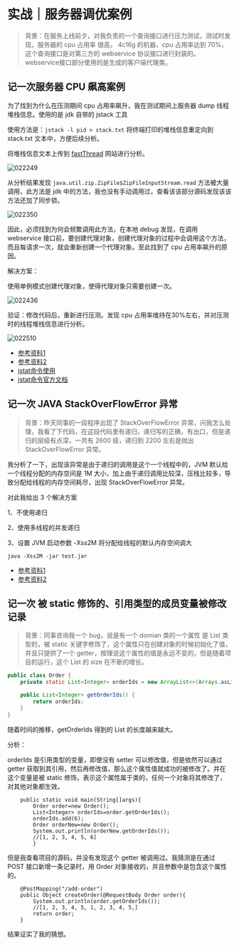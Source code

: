 # 实战｜服务器调优案例

> 背景：在服务上线前夕，对我负责的一个查询接口进行压力测试，测试时发现，服务器的 cpu 占用率 很高， 4c16g 的机器，cpu 占用率达到 70%，这个查询接口是对第三方的 webservice
> 协议接口进行封装的。webservice接口部分使用的是生成的客户端代理类。

## 记一次服务器 CPU 飙高案例

为了找到为什么在压测期间 cpu 占用率飙升，我在测试期间上服务器 dump 线程堆栈信息。使用的是 jdk 自带的 jstack 工具

使用方法是：`jstack -l pid > stack.txt` 将终端打印的堆栈信息重定向到 stack.txt 文本中，方便后续分析。

将堆栈信息文本上传到 [fastThread](https://fastthread.io/) 网站进行分析。

![022249](https://image.yuhaowin.com/2020/03/15/022249.jpg)

从分析结果发现 `java.util.zip.ZipFile$ZipFileInputStream.read` 方法被大量调用，此方法是 jdk 中的方法，我也没有手动调用过，查看该该部分源码发现该该方法还加了同步锁。

![022350](https://image.yuhaowin.com/2020/03/15/022350.jpg)

因此，必须找到为何会频繁调用此方法，在本地 debug 发现，在调用 webservice 接口前，要创建代理对象，创建代理对象的过程中会调用这个方法，而且每请求一次，就会重新创建一个代理对象。至此找到了 cpu 占用率飙升的原因。

解决方案：

使用单例模式创建代理对象，使得代理对象只需要创建一次。

![022436](https://image.yuhaowin.com/2020/03/15/022436.jpg)

验证：修改代码后，重新进行压测。发现 cpu 占用率维持在30%左右，并对压测时的线程堆栈信息进行分析。

![022510](https://image.yuhaowin.com/2020/03/15/022510.jpg)

+ [参考资料1](https://blog.csdn.net/u013630349/article/details/99886088)
+ [参考资料2](https://blog.csdn.net/Ki8Qzvka6Gz4n450m/article/details/93377331)
+ [jstat命令使用](https://www.cnblogs.com/yjd_hycf_space/p/7755633.html)
+ [jstat命令官方文档](https://docs.oracle.com/javase/1.5.0/docs/tooldocs/share/jstat.html)

## 记一次 JAVA StackOverFlowError 异常

> 背景：昨天同事的一段程序出现了 StackOverFlowError 异常，问我怎么处理，我看了下代码，在这段代码里有递归，递归写的正确，有出口，但是递归的层级有点深，一共有 2600 级，递归到 2200 左右是抛出
> StackOverFlowError 异常。

我分析了一下，出现该异常是由于递归的调用是这个一个线程中的，JVM 默认给一个线程分配的内存空间是 1M 大小，加上由于递归调用比较深，压栈比较多，导致分配给线程的内存空间耗尽，出现 StackOverFlowError 异常。

对此我给出 3 个解决方案

1、不使用递归

2、使用多线程的并发递归

3、设置 JVM 启动参数 -Xss2M 将分配给线程的默认内存空间调大

`java -Xss2M -jar test.jar`

+ [参考资料1](http://club.oneapm.com/t/stackoverflowerror/1295)
+ [参考资料2](https://www.cnblogs.com/ceshi2016/p/8447989.html)

## 记一次 被 static 修饰的、引用类型的成员变量被修改记录

> 背景：同事咨询我一个 bug，说是有一个 domian 类的一个属性 是 List 类型的，被 static 关键字修饰了，这个属性只在创建对象的时候初始化了值，并且只提供了一个
> getter，按理说这个属性的值是永远不变的，但是随着项目的运行，这个 List 的 size 在不断的增长。

```java
public class Order {
    private static List<Integer> orderIds = new ArrayList<>(Arrays.asList(, 2, 3, 4, 5));

    public List<Integer> getOrderIds() {
        return orderIds;
    }
}
```

随着时间的推移，getOrderIds 得到的 List 的长度越来越大。

分析：

orderIds 是引用类型的变量，即使没有 setter 可以修改值，但是依然可以通过 getter 获取到其引用，然后再修改值，那么这个属性值就成功的被修改了。并在这个变量是被 static
修饰，表示这个属性属于类的，任何一个对象将其修改了，对其他对象都生效。

```
    public static void main(String[]args){
        Order order=new Order();
        List<Integer> orderIds=order.getOrderIds();
        orderIds.add(6);
        Order orderNew=new Order();
        System.out.println(orderNew.getOrderIds());
        //[1, 2, 3, 4, 5, 6]
        }
```

但是我查看项目的源码，并没有发现这个 getter 被调用过。我猜测是在通过 POST 接口新增一条记录时，用 Order 对象接收的，并且参数中是包含这个属性的。

```
    @PostMapping("/add-order")
    public Object createOrder(@RequestBody Order order){
        System.out.println(order.getOrderIds());
        //[1, 2, 3, 4, 5, 1, 2, 3, 4, 5,]
        return order;
    }
```

结果证实了我的猜想。

